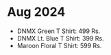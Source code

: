 # Aug 2024
- DNMX Green T Shirt: 499 Rs.
- DNMX Lt. Blue T Shirt: 399 Rs.
- Maroon Floral T Shirt: 599 Rs.